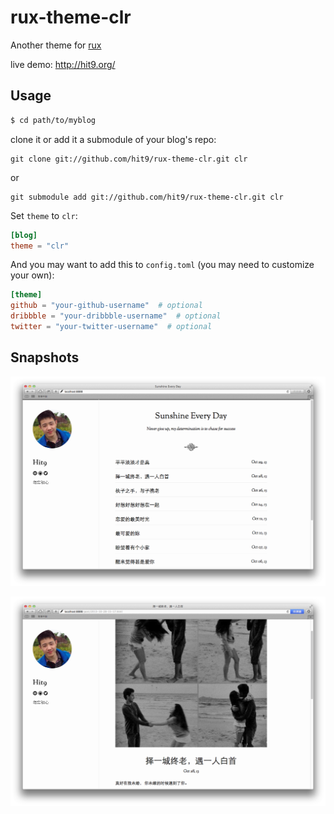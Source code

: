 rux-theme-clr
=============

Another theme for [rux](https://github.com/hit9/rux)

live demo: http://hit9.org/

Usage
-----

```bash
$ cd path/to/myblog
```
clone it or add it a submodule of your blog's repo:

```
git clone git://github.com/hit9/rux-theme-clr.git clr
```
or

```
git submodule add git://github.com/hit9/rux-theme-clr.git clr
```

Set `theme` to `clr`:

```toml
[blog]
theme = "clr"
```


And you may want to add this to `config.toml` (you may need to customize your own):

```toml
[theme]
github = "your-github-username"  # optional
dribbble = "your-dribbble-username"  # optional
twitter = "your-twitter-username"  # optional
```

Snapshots
---------

![](screenshot-1.png?v201406242248)

![](screenshot-2.png?v201406242248)
